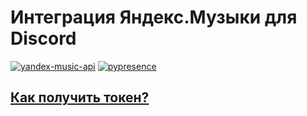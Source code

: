 # Интеграция Яндекс.Музыки для Discord
[![yandex-music-api](https://img.shields.io/badge/using-Yandex%20Music%20API-red?style=for-the-badge&logo=discord&logoWidth=20)](https://github.com/MarshalX/yandex-music-api)  [![pypresence](https://img.shields.io/badge/using-pypresence-00bb88.svg?style=for-the-badge&logo=discord&logoWidth=20)](https://github.com/qwertyquerty/pypresence)

## [Как получить токен?](https://yandex-music.readthedocs.io/en/main/token.html)
